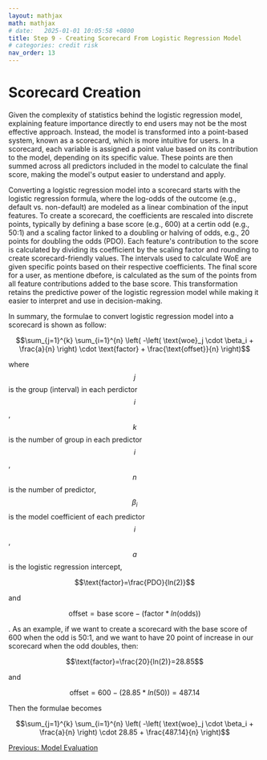 ```yaml
---
layout: mathjax
math: mathjax
# date:   2025-01-01 10:05:58 +0800
title: Step 9 - Creating Scorecard From Logistic Regression Model
# categories: credit risk
nav_order: 13
---
```


# Scorecard Creation
Given the complexity of statistics behind the logistic regression model, explaining feature importance directly to end users may not be the most effective approach. Instead, the model is transformed into a point-based system, known as a scorecard, which is more intuitive for users. In a scorecard, each variable is assigned a point value based on its contribution to the model, depending on its specific value. These points are then summed across all predictors included in the model to calculate the final score, making the model's output easier to understand and apply.

Converting a logistic regression model into a scorecard starts with the logistic regression formula, where the log-odds of the outcome (e.g., default vs. non-default) are modeled as a linear combination of the input features. To create a scorecard, the coefficients are rescaled into discrete points, typically by defining a base score (e.g., 600) at a certin odd (e.g., 50:1) and a scaling factor linked to a doubling or halving of odds, e.g., 20 points for doubling the odds (PDO). Each feature's contribution to the score is calculated by dividing its coefficient by the scaling factor and rounding to create scorecard-friendly values. The intervals used to calculate WoE are given specific points based on their respective coefficients. The final score for a user, as mentione dbefore, is calculated as the sum of the points from all feature contributions added to the base score. This transformation retains the predictive power of the logistic regression model while making it easier to interpret and use in decision-making.

In summary, the formulae to convert logistic regression model into a scorecard is shown as follow:

$$\sum_{j=1}^{k} \sum_{i=1}^{n} \left( -\left( \text{woe}_j \cdot \beta_i + \frac{a}{n} \right) \cdot \text{factor} + \frac{\text{offset}}{n} \right)$$

where $$j$$ is the group (interval) in each perdictor $$i$$, $$k$$ is the number of group in each predictor $$i$$, $$n$$ is the number of predictor, $$\beta_i$$ is the model coefficient of each predictor $$i$$, $$a$$ is the logistic regression intercept, 

$$\text{factor}=\frac{PDO}{ln(2)}$$ 

and 

$$\text{offset}=\text{base score}-(\text{factor}*ln(\text{odds}))$$

.  As an example, if we want to create a scorecard with the base score of 600 when the odd is 50:1, and we want to have 20 point of increase in our scorecard when the odd doubles, then:

$$\text{factor}=\frac{20}{ln(2)}=28.85$$

and

$$\text{offset}=600-(28.85*ln(50))=487.14$$

Then the formulae becomes

$$\sum_{j=1}^{k} \sum_{i=1}^{n} \left( -\left( \text{woe}_j \cdot \beta_i + \frac{a}{n} \right) \cdot 28.85 + \frac{487.14}{n} \right)$$

[Previous: Model Evaluation](./model-evaluation.md)
